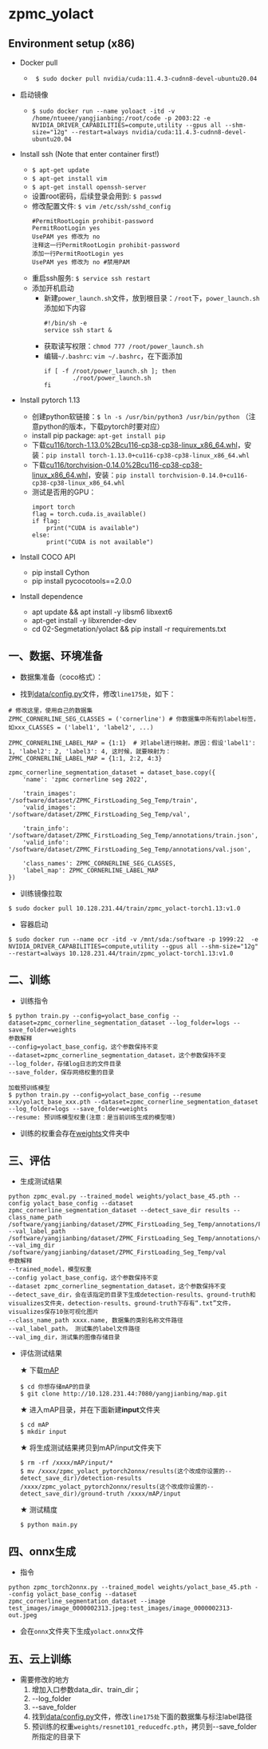 # zpmc_yolact
## Environment setup (x86)
- Docker pull
    - ` $ sudo docker pull nvidia/cuda:11.4.3-cudnn8-devel-ubuntu20.04`
- 启动镜像
    - `$ sudo docker run --name yoloact -itd -v /home/ntueee/yangjianbing:/root/code -p 2003:22 -e NVIDIA_DRIVER_CAPABILITIES=compute,utility --gpus all --shm-size="12g" --restart=always nvidia/cuda:11.4.3-cudnn8-devel-ubuntu20.04`
- Install ssh (Note that enter container first!)
    - `$ apt-get update`
    - `$ apt-get install vim`
    - `$ apt-get install openssh-server`
    - 设置root密码，后续登录会用到: `$ passwd`
    - 修改配置文件: `$ vim /etc/ssh/sshd_config`
        ``` 
        #PermitRootLogin prohibit-password
        PermitRootLogin yes
        UsePAM yes 修改为 no
        注释这一行PermitRootLogin prohibit-password
        添加一行PermitRootLogin yes
        UsePAM yes 修改为 no #禁用PAM
        ```
    - 重启ssh服务: `$ service ssh restart`
    - 添加开机启动
        - 新建`power_launch.sh`文件，放到根目录：`/root`下，`power_launch.sh`添加如下内容
            ```
            #!/bin/sh -e
            service ssh start &
            ```
        - 获取读写权限：`chmod 777 /root/power_launch.sh`
        - 编辑`~/.bashrc`: `vim ~/.bashrc`，在下面添加
            ```
            if [ -f /root/power_launch.sh ]; then
                    ./root/power_launch.sh
            fi
            ```
- Install pytorch 1.13
    - 创建python软链接：`$ ln -s /usr/bin/python3 /usr/bin/python` （注意python的版本，下载pytorch时要对应）
    - install pip package: `apt-get install pip`
    - 下载[cu116/torch-1.13.0%2Bcu116-cp38-cp38-linux_x86_64.whl](https://download.pytorch.org/whl/cu116/torch-1.13.0%2Bcu116-cp38-cp38-linux_x86_64.whl)，安装：`pip install torch-1.13.0+cu116-cp38-cp38-linux_x86_64.whl`
    - 下载[cu116/torchvision-0.14.0%2Bcu116-cp38-cp38-linux_x86_64.whl](https://download.pytorch.org/whl/cu116/torchvision-0.14.0%2Bcu116-cp38-cp38-linux_x86_64.whl)，安装：`pip install torchvision-0.14.0+cu116-cp38-cp38-linux_x86_64.whl`
    - 测试是否用的GPU：
        ```
        import torch
        flag = torch.cuda.is_available()
        if flag:
            print("CUDA is available")
        else:
            print("CUDA is not available")
        ```
- Install COCO API
    - pip install Cython
    - pip install pycocotools==2.0.0

- Install dependence
    - apt update && apt install -y libsm6 libxext6
    - apt-get install -y libxrender-dev
    - cd 02-Segmetation/yolact && pip install -r requirements.txt


## 一、数据、环境准备
- 数据集准备（coco格式）：







- 找到[data/config.py](data/config.py)文件，修改```line175处```，如下：
```
# 修改这里，使用自己的数据集
ZPMC_CORNERLINE_SEG_CLASSES = ('cornerline') # 你数据集中所有的label标签，如xxx_CLASSES = ('label1', 'label2', ...)

ZPMC_CORNERLINE_LABEL_MAP = {1:1}  # 对label进行映射。原因：假设'label1': 1, 'label2': 2, 'label3': 4, 这时候，就要映射为：ZPMC_CORNERLINE_LABEL_MAP = {1:1, 2:2, 4:3} 

zpmc_cornerline_segmentation_dataset = dataset_base.copy({
    'name': 'zpmc cornerline seg 2022',

    'train_images': '/software/dataset/ZPMC_FirstLoading_Seg_Temp/train',
    'valid_images': '/software/dataset/ZPMC_FirstLoading_Seg_Temp/val',
    
    'train_info': '/software/dataset/ZPMC_FirstLoading_Seg_Temp/annotations/train.json',
    'valid_info': '/software/dataset/ZPMC_FirstLoading_Seg_Temp/annotations/val.json',

    'class_names': ZPMC_CORNERLINE_SEG_CLASSES,
    'label_map': ZPMC_CORNERLINE_LABEL_MAP
})
```
- 训练镜像拉取
```
$ sudo docker pull 10.128.231.44/train/zpmc_yolact-torch1.13:v1.0
```
- 容器启动
```
$ sudo docker run --name ocr -itd -v /mnt/sda:/software -p 1999:22  -e NVIDIA_DRIVER_CAPABILITIES=compute,utility --gpus all --shm-size="12g" --restart=always 10.128.231.44/train/zpmc_yolact-torch1.13:v1.0
```

## 二、训练
- 训练指令
```
$ python train.py --config=yolact_base_config --dataset=zpmc_cornerline_segmentation_dataset --log_folder=logs --save_folder=weights
参数解释
--config=yolact_base_config，这个参数保持不变
--dataset=zpmc_cornerline_segmentation_dataset，这个参数保持不变
--log_folder，存储log日志的文件目录
--save_folder，保存网络权重的目录

加载预训练模型
$ python train.py --config=yolact_base_config --resume xxx/yolact_base_xxx.pth --dataset=zpmc_cornerline_segmentation_dataset --log_folder=logs --save_folder=weights
--resume: 预训练模型权重(注意：是当前训练生成的模型哦)
```
- 训练的权重会存在[weights](weights)文件夹中
## 三、评估
- 生成测试结果
```
python zpmc_eval.py --trained_model weights/yolact_base_45.pth --config yolact_base_config --dataset zpmc_cornerline_segmentation_dataset --detect_save_dir results --class_name_path /software/yangjianbing/dataset/ZPMC_FirstLoading_Seg_Temp/annotations/FirstLanding.name --val_label_path /software/yangjianbing/dataset/ZPMC_FirstLoading_Seg_Temp/annotations/val_detection_parser.txt --val_img_dir /software/yangjianbing/dataset/ZPMC_FirstLoading_Seg_Temp/val
参数解释
--trained_model，模型权重
--config yolact_base_config，这个参数保持不变
--dataset zpmc_cornerline_segmentation_dataset，这个参数保持不变
--detect_save_dir，会在该指定的目录下生成detection-results、ground-truth和visualizes文件夹，detection-results、ground-truth下存有“.txt”文件，visualizes保存10张可视化图片
--class_name_path xxxx.name, 数据集的类别名称文件路径
--val_label_path， 测试集的label文件路径
--val_img_dir，测试集的图像存储目录
```
- 评估测试结果
    
    ★ 下载[mAP](http://10.128.231.44:7080/yangjianbing/map)
    ```
    $ cd 你想存储mAP的目录
    $ git clone http://10.128.231.44:7080/yangjianbing/map.git
    ```
    ★ 进入mAP目录，并在下面新建**input**文件夹
    ```
    $ cd mAP
    $ mkdir input
    ```
    ★ 将生成测试结果拷贝到mAP/input文件夹下
    ```
    $ rm -rf /xxxx/mAP/input/*
    $ mv /xxxx/zpmc_yolact_pytorch2onnx/results(这个改成你设置的--detect_save_dir)/detection-results /xxxx/zpmc_yolact_pytorch2onnx/results(这个改成你设置的--detect_save_dir)/ground-truth /xxxx/mAP/input
    ```
    ★ 测试精度
    ```
    $ python main.py
    ```
## 四、onnx生成
- 指令
```
python zpmc_torch2onnx.py --trained_model weights/yolact_base_45.pth --config yolact_base_config --dataset zpmc_cornerline_segmentation_dataset --image test_images/image_0000002313.jpeg:test_images/image_0000002313-out.jpeg
```
- 会在```onnx```文件夹下生成```yolact.onnx```文件

## 五、云上训练
- 需要修改的地方
    1. 增加入口参数data_dir、train_dir；
    2. --log_folder 
    3. --save_folder
    4. 找到[data/config.py](data/config.py)文件，修改```line175处```下面的数据集与标注label路径
    5. 预训练的权重```weights/resnet101_reducedfc.pth```，拷贝到--save_folder所指定的目录下
